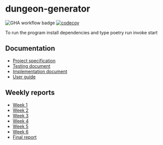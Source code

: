 # dungeon-generator

![GHA workflow badge](https://github.com/smannist/dungeon-generator/workflows/CI/badge.svg)
[![codecov](https://codecov.io/gh/smannist/dungeon-generator/branch/main/graph/badge.svg?token=YQR5EDMBHQ)](https://codecov.io/gh/smannist/dungeon-generator)

To run the program install dependencies and type poetry run invoke start

## Documentation

- [Project specification](https://github.com/smannist/dungeon-generator/blob/main/documentation/project_specification.md)
- [Testing document](https://github.com/smannist/dungeon-generator/blob/main/documentation/testing_document.md)
- [Implementation document](https://github.com/smannist/dungeon-generator/blob/main/documentation/implementation_document.md)
- [User guide](https://github.com/smannist/dungeon-generator/blob/main/documentation/user_guide.md)

## Weekly reports

- [Week 1](https://github.com/smannist/dungeon-generator/blob/main/documentation/weekly_report_1.md)
- [Week 2](https://github.com/smannist/dungeon-generator/blob/main/documentation/weekly_report_2.md)
- [Week 3](https://github.com/smannist/dungeon-generator/blob/main/documentation/weekly_report_3.md)
- [Week 4](https://github.com/smannist/dungeon-generator/blob/main/documentation/weekly_report_4.md)
- [Week 5](https://github.com/smannist/dungeon-generator/blob/main/documentation/weekly_report_5.md)
- [Week 6](https://github.com/smannist/dungeon-generator/blob/main/documentation/weekly_report_6.md)
- [Final report](https://github.com/smannist/dungeon-generator/blob/main/documentation/final_report.md)
